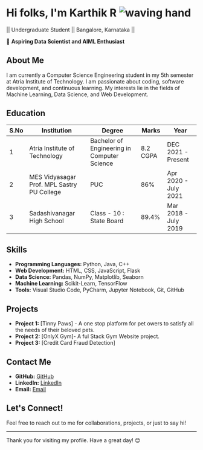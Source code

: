 # Hi folks, I'm Karthik R ![waving hand](https://media.giphy.com/media/xUOxf54shCTpwfGU4U/giphy.gif)


<!--
**itsme-rk/itsme-rk** is a ✨ _special_ ✨ repository because its `README.md` (this file) appears on your GitHub profile.

Here are some ideas to get you started:

- 🔭 I’m currently working on ...
- 🌱 I’m currently learning ...
- 👯 I’m looking to collaborate on ...
- 🤔 I’m looking for help with ...
- 💬 Ask me about ...
- 📫 How to reach me: ...
- 😄 Pronouns: ...
- ⚡ Fun fact: ...
-->
|| Undergraduate Student || Bangalore, Karnataka ||

🔭 **Aspiring Data Scientist and AIML Enthusiast**

## About Me
I am currently a Computer Science Engineering student in my 5th semester at Atria Institute of Technology. I am passionate about coding, software development, and continuous learning. My interests lie in the fields of Machine Learning, Data Science, and Web Development.

## Education
| S.No | Institution          | Degree                             | Marks | Year                   |
|------|----------------------|------------------------------------|-------|------------------------|
| 1    | Atria Institute of Technology | Bachelor of Engineering in Computer Science | 8.2 CGPA | DEC 2021 - Present     |
| 2    | MES Vidyasagar Prof. MPL Sastry PU College   | PUC           | 86%   | Apr 2020 - July 2021   |
| 3    | Sadashivanagar High School   | Class - 10 : State Board          | 89.4% | Mar 2018 - July 2019   |


## Skills
- **Programming Languages:** Python, Java, C++
- **Web Development:** HTML, CSS, JavaScript, Flask
- **Data Science:** Pandas, NumPy, Matplotlib, Seaborn
- **Machine Learning:** Scikit-Learn, TensorFlow
- **Tools:** Visual Studio Code, PyCharm, Jupyter Notebook, Git, GitHub

## Projects
- **Project 1:** [Tinny Paws] - A one stop platform for pet owers to satisfy all the needs of their beloved pets.
- **Project 2:** [OnlyX Gym]- A ful Stack Gym Website project.
- **Project 3:** [Credit Card Fraud Detection]
  

## Contact Me
- **GitHub:** [GitHub](https://github.com/itsme-rk)
- **LinkedIn:** [LinkedIn](https://www.linkedin.com/in/karthik-r-171927213/)
- **Email:** [Email](mailto:your-karthikramesh1813@gmail.com)

## Let's Connect!
Feel free to reach out to me for collaborations, projects, or just to say hi!

---

Thank you for visiting my profile. Have a great day! 😊
